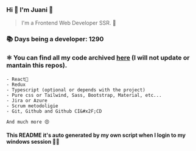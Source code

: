 ### Hi 👋 I&#39;m Juani 🦁

> I&#39;m a Frontend Web Developer SSR. 🍻

### 📚 Days being a developer: 1290

### ⚛️ You can find all my code archived [here](https:&#x2F;&#x2F;github.com&#x2F;JuanGidoni&#x2F;archive) (I will not update or mantain this repos).

#### 


    - React🍻
    - Redux
    - Typescript (optional or depends with the project)
    - Pure css or Tailwind, Sass, Bootstrap, Material, etc...
    - Jira or Azure
    - Scrum metodoligie
    - Git, Github and Github CI&#x2F;CD
    
    And much more 😍

#### This README it&#39;s auto generated by my own script when I login to my windows session 🚀😍
